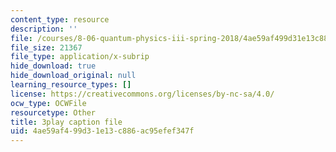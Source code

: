 ```yaml
---
content_type: resource
description: ''
file: /courses/8-06-quantum-physics-iii-spring-2018/4ae59af499d31e13c886ac95efef347f_vK7T72HPQ10.srt
file_size: 21367
file_type: application/x-subrip
hide_download: true
hide_download_original: null
learning_resource_types: []
license: https://creativecommons.org/licenses/by-nc-sa/4.0/
ocw_type: OCWFile
resourcetype: Other
title: 3play caption file
uid: 4ae59af4-99d3-1e13-c886-ac95efef347f
---
```

